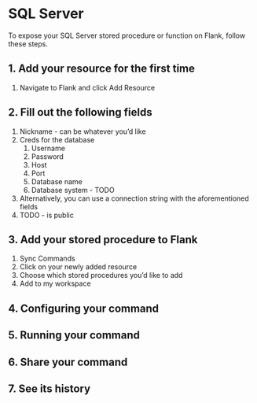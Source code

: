 # SQL Server
To expose your SQL Server stored procedure or function on Flank, follow these steps.

## 1. Add your resource for the first time
1. Navigate to Flank and click Add Resource
## 2. Fill out the following fields
1. Nickname - can be whatever you’d like
2. Creds for the database
    1. Username
    2. Password
    3. Host
    4. Port
    5. Database name
    6. Database system - TODO
3. Alternatively, you can use a connection string with the aforementioned fields
4. TODO - is public
## 3. Add your stored procedure to Flank
1. Sync Commands
2. Click on your newly added resource
3. Choose which stored procedures you’d like to add
4. Add to my workspace
## 4. Configuring your command
## 5. Running your command
## 6. Share your command
## 7. See its history
